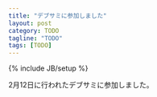 ```yaml
---
title: "デブサミに参加しました"
layout: post
category: TODO
tagline: "TODO"
tags: [TODO]
---
```


{% include JB/setup %}

2月12日に行われたデブサミに参加しました。


